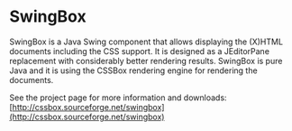 
SwingBox
========
SwingBox is a Java Swing component that allows displaying the (X)HTML documents including the CSS support.
It is designed as a JEditorPane replacement with considerably better rendering results. SwingBox is pure
Java and it is using the CSSBox rendering engine for rendering the documents.
	

See the project page for more information and downloads:
[http://cssbox.sourceforge.net/swingbox](http://cssbox.sourceforge.net/swingbox)
